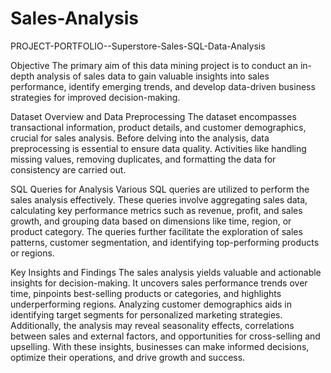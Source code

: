 # Sales-Analysis
PROJECT-PORTFOLIO--Superstore-Sales-SQL-Data-Analysis

Objective
The primary aim of this data mining project is to conduct an in-depth analysis of sales data to gain valuable insights into sales performance, identify emerging trends, and develop data-driven business strategies for improved decision-making.

Dataset Overview and Data Preprocessing
The dataset encompasses transactional information, product details, and customer demographics, crucial for sales analysis. Before delving into the analysis, data preprocessing is essential to ensure data quality. Activities like handling missing values, removing duplicates, and formatting the data for consistency are carried out.

SQL Queries for Analysis
Various SQL queries are utilized to perform the sales analysis effectively. These queries involve aggregating sales data, calculating key performance metrics such as revenue, profit, and sales growth, and grouping data based on dimensions like time, region, or product category. The queries further facilitate the exploration of sales patterns, customer segmentation, and identifying top-performing products or regions.


Key Insights and Findings
The sales analysis yields valuable and actionable insights for decision-making. It uncovers sales performance trends over time, pinpoints best-selling products or categories, and highlights underperforming regions. Analyzing customer demographics aids in identifying target segments for personalized marketing strategies. Additionally, the analysis may reveal seasonality effects, correlations between sales and external factors, and opportunities for cross-selling and upselling. With these insights, businesses can make informed decisions, optimize their operations, and drive growth and success.
